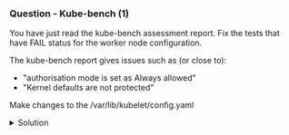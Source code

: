 ### Question - Kube-bench (1) 

You have just read the kube-bench assessment report. Fix the tests that have FAIL status for the worker node configuration.

The kube-bench report gives issues such as (or close to):

- "authorisation mode is set as Always allowed"
- "Kernel defaults are not protected"

Make changes to the /var/lib/kubelet/config.yaml

<details close>
<summary> Solution</summary>
<br>
### Solution

- [Kube-bench GitHub](https://github.com/aquasecurity/kube-bench)

#### 1 - Update the kubelet config

```sh

vi /var/lib/kubelet/config.yaml

change "authorization mode"

authorization:
  mode: Webhook

```

#### 2 - Update protectKernelDefaults in kubelet config

```sh

vi /var/lib/kubelet/config.yaml

protectKernelDefaults: true

now you may exit the kubelet with :wq! and do "systemctl kubelet restart"

```
</details>